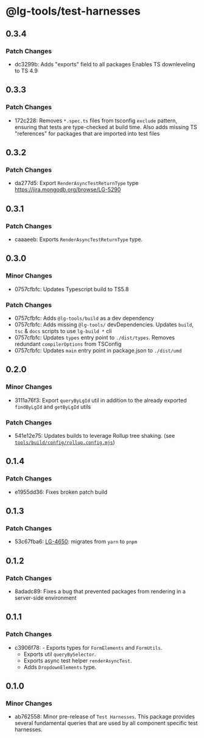 # @lg-tools/test-harnesses

## 0.3.4

### Patch Changes

- dc3299b: Adds "exports" field to all packages
  Enables TS downleveling to TS 4.9

## 0.3.3

### Patch Changes

- 172c228: Removes `*.spec.ts` files from tsconfig `exclude` pattern, ensuring that tests are type-checked at build time.
  Also adds missing TS "references" for packages that are imported into test files

## 0.3.2

### Patch Changes

- da277d5: Export `RenderAsyncTestReturnType` type
  https://jira.mongodb.org/browse/LG-5290

## 0.3.1

### Patch Changes

- caaaeeb: Exports `RenderAsyncTestReturnType` type.

## 0.3.0

### Minor Changes

- 0757cfbfc: Updates Typescript build to TS5.8

### Patch Changes

- 0757cfbfc: Adds `@lg-tools/build` as a dev dependency
- 0757cfbfc: Adds missing `@lg-tools/` devDependencies.
  Updates `build`, `tsc` & `docs` scripts to use `lg-build *` cli
- 0757cfbfc: Updates `types` entry point to `./dist/types`.
  Removes redundant `compilerOptions` from TSConfig
- 0757cfbfc: Updates `main` entry point in package.json to `./dist/umd`

## 0.2.0

### Minor Changes

- 3111a76f3: Export `queryByLgId` util in addition to the already exported `findByLgId` and `getByLgId` utils

### Patch Changes

- 541e12e75: Updates builds to leverage Rollup tree shaking. (see [`tools/build/config/rollup.config.mjs`](https://github.com/mongodb/leafygreen-ui/blob/main/tools/build/config/rollup.config.mjs))

## 0.1.4

### Patch Changes

- e1955dd36: Fixes broken patch build

## 0.1.3

### Patch Changes

- 53c67fba6: [LG-4650](https://jira.mongodb.org/browse/LG-4650): migrates from `yarn` to `pnpm`

## 0.1.2

### Patch Changes

- 8adadc89: Fixes a bug that prevented packages from rendering in a server-side environment

## 0.1.1

### Patch Changes

- c3906f78: - Exports types for `FormElements` and `FormUtils`.
  - Exports util `queryBySelector`.
  - Exports async test helper `renderAsyncTest`.
  - Adds `DropdownElements` type.

## 0.1.0

### Minor Changes

- ab762558: Minor pre-release of `Test Harnesses`. This package provides several fundamental queries that are used by all component specific test harnesses.
